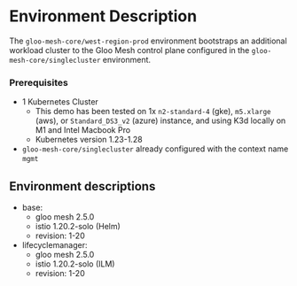 # Environment Description
The `gloo-mesh-core/west-region-prod` environment bootstraps an additional workload cluster to the Gloo Mesh control plane configured in the `gloo-mesh-core/singlecluster` environment.

### Prerequisites
- 1 Kubernetes Cluster
    - This demo has been tested on 1x `n2-standard-4` (gke), `m5.xlarge` (aws), or `Standard_DS3_v2` (azure) instance, and using K3d locally on M1 and Intel Macbook Pro
    - Kubernetes version 1.23-1.28
- `gloo-mesh-core/singlecluster` already configured with the context name `mgmt`

## Environment descriptions
- base:
    - gloo mesh 2.5.0
    - istio 1.20.2-solo (Helm)
    - revision: 1-20
- lifecyclemanager:
    - gloo mesh 2.5.0
    - istio 1.20.2-solo (ILM)
    - revision: 1-20